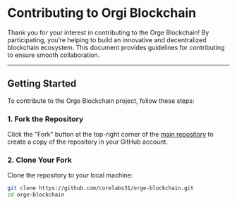 # Contributing to Orgi Blockchain

Thank you for your interest in contributing to the Orge Blockchain! By participating, you’re helping to build an innovative and decentralized blockchain ecosystem. This document provides guidelines for contributing to ensure smooth collaboration.

---

## Getting Started

To contribute to the Orge Blockchain project, follow these steps:

### 1. Fork the Repository
Click the "Fork" button at the top-right corner of the [main repository](https://github.com/corelabs31/orge-blockchain) to create a copy of the repository in your GitHub account.

### 2. Clone Your Fork
Clone the repository to your local machine:
```bash
git clone https://github.com/corelabs31/orge-blockchain.git
cd orge-blockchain

